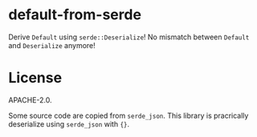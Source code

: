 # default-from-serde

Derive `Default` using `serde::Deserialize`!
No mismatch between `Default` and `Deserialize` anymore!

# License

APACHE-2.0.

Some source code are copied from `serde_json`.
This library is pracrically deserialize using `serde_json` with `{}`.
